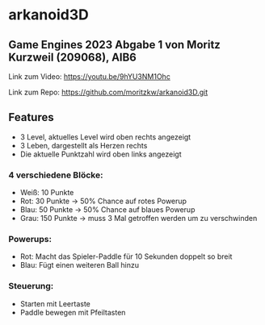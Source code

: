 # arkanoid3D
## Game Engines 2023 Abgabe 1 von Moritz Kurzweil (209068), AIB6
Link zum Video: https://youtu.be/9hYU3NM1Ohc

Link zum Repo: https://github.com/moritzkw/arkanoid3D.git



## Features
- 3 Level, aktuelles Level wird oben rechts angezeigt
- 3 Leben, dargestellt als Herzen rechts
- Die aktuelle Punktzahl wird oben links angezeigt

### 4 verschiedene Blöcke:
- Weiß: 10 Punkte
- Rot: 30 Punkte -> 50% Chance auf rotes Powerup
- Blau: 50 Punkte -> 50% Chance auf blaues Powerup
- Grau: 150 Punkte -> muss 3 Mal getroffen werden um zu verschwinden

### Powerups:
- Rot: Macht das Spieler-Paddle für 10 Sekunden doppelt so breit
- Blau: Fügt einen weiteren Ball hinzu

### Steuerung:
- Starten mit Leertaste
- Paddle bewegen mit Pfeiltasten